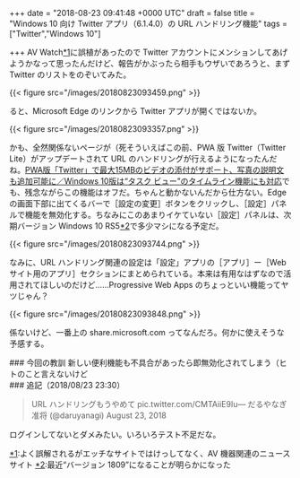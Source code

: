 
+++
date = "2018-08-23 09:41:48 +0000 UTC"
draft = false
title = "Windows 10 向け Twitter アプリ（6.1.4.0）の URL ハンドリング機能"
tags = ["Twitter","Windows 10"]

+++
AV Watch<a href="#f-8d6846c4" name="fn-8d6846c4" title="よく誤解されるがエッチなサイトではけっしてなく、AV 機器関連のニュースサイト">*1</a>に誤植があったので Twitter アカウントにメンションしてあげようかなって思ったんだけど、報告がかぶったら相手もウザいであろうと、まず Twitter のリストをのぞいてみた。

{{< figure src="/images/20180823093459.png"  >}}

ると、Microsoft Edge のリンクから Twitter アプリが開くではないか。

{{< figure src="/images/20180823093357.png"  >}}

かも、全然関係ないページが（死そういえばこの前、PWA 版 Twitter（Twitter Lite）がアップデートされて URL のハンドリングが行えるようになったんだね。[PWA版「Twitter」で最大15MBのビデオの添付がサポート、写真の説明文も追加可能に／Windows 10版は“タスク ビュー”のタイムライン機能にも対応](https://forest.watch.impress.co.jp/docs/news/1138885.html)でも、残念ながらこの機能はオフだ。ちゃんと動かないんだから仕方ない。Edge の画面下部に出てくるバーで［設定の変更］ボタンをクリックし、［設定］パネルで機能を無効化する。ちなみにこのあまりイケていない［設定］パネルは、次期バージョン Windows 10 RS5<a href="#f-795a8962" name="fn-795a8962" title="最近“バージョン 1809”になることが明らかになった">*2</a>で多少マシになる予定だ。

{{< figure src="/images/20180823093744.png"  >}}

なみに、URL ハンドリング関連の設定は「設定」アプリの［アプリ］ー［Web サイト用のアプリ］セクションにまとめられている。本来は有用なはずなので活用されてほしいのだけど……Progressive Web Apps のちょっといい機能ってヤツじゃん？

{{< figure src="/images/20180823093848.png"  >}}

係ないけど、一番上の share.microsoft.com ってなんだろ。何かに使えそうな予感する。

<div class="section">
    ### 今回の教訓
    新しい便利機能も不具合があったら即無効化されてしまう（ヒトのこと言えないけど

</div>
<div class="section">
    ### 追記（2018/08/23 23:30）
    

>URL ハンドリングもうやめて pic.twitter.com/CMTAiiE9Iu— だるやなぎ准将 (@daruyanagi) August 23, 2018 <script async="" src="https://platform.twitter.com/widgets.js" charset="utf-8"></script>

 ログインしてないとダメみたい。いろいろテスト不足だな。

</div><div class="footnote">
<a href="#fn-8d6846c4" name="f-8d6846c4" class="footnote-number">*1</a><span class="footnote-delimiter">:</span><span class="footnote-text">よく誤解されるがエッチなサイトではけっしてなく、AV 機器関連のニュースサイト</span>
<a href="#fn-795a8962" name="f-795a8962" class="footnote-number">*2</a><span class="footnote-delimiter">:</span><span class="footnote-text">最近“バージョン 1809”になることが明らかになった</span>
</div>


